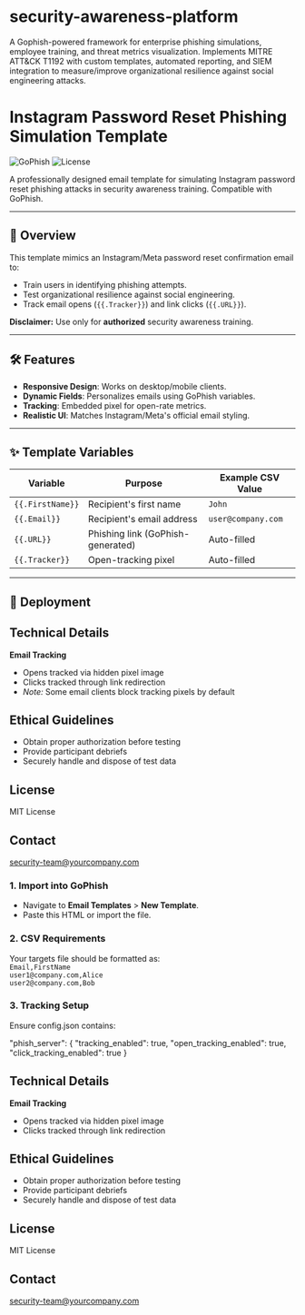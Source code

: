 # security-awareness-platform
A Gophish-powered framework for enterprise phishing simulations, employee training, and threat metrics visualization. Implements MITRE ATT&amp;CK T1192 with custom templates, automated reporting, and SIEM integration to measure/improve organizational resilience against social engineering attacks.

# Instagram Password Reset Phishing Simulation Template

![GoPhish](https://img.shields.io/badge/GoPhish-Compatible-success)
![License](https://img.shields.io/badge/License-MIT-blue)

A professionally designed email template for simulating Instagram password reset phishing attacks in security awareness training. Compatible with GoPhish.

---

## 📌 Overview
This template mimics an Instagram/Meta password reset confirmation email to:
- Train users in identifying phishing attempts.
- Test organizational resilience against social engineering.
- Track email opens (`{{.Tracker}}`) and link clicks (`{{.URL}}`).

**Disclaimer:** Use only for **authorized** security awareness training.

---

## 🛠️ Features
- **Responsive Design**: Works on desktop/mobile clients.
- **Dynamic Fields**: Personalizes emails using GoPhish variables.
- **Tracking**: Embedded pixel for open-rate metrics.
- **Realistic UI**: Matches Instagram/Meta's official email styling.

---

## ✨ Template Variables
| Variable       | Purpose                          | Example CSV Value  |
|----------------|----------------------------------|--------------------|
| `{{.FirstName}}` | Recipient's first name          | `John`             |
| `{{.Email}}`    | Recipient's email address       | `user@company.com` |
| `{{.URL}}`      | Phishing link (GoPhish-generated) | Auto-filled       |
| `{{.Tracker}}`  | Open-tracking pixel             | Auto-filled       |

---

## 🚀 Deployment

## Technical Details  
**Email Tracking**  
- Opens tracked via hidden pixel image  
- Clicks tracked through link redirection  
- *Note:* Some email clients block tracking pixels by default  

## Ethical Guidelines  
- Obtain proper authorization before testing  
- Provide participant debriefs  
- Securely handle and dispose of test data  

## License  
MIT License  

## Contact  
security-team@yourcompany.com  

### 1. Import into GoPhish
- Navigate to **Email Templates** > **New Template**.
- Paste this HTML or import the file.

### 2. **CSV Requirements**  
   Your targets file should be formatted as:  
   `Email,FirstName`  
   `user1@company.com,Alice`  
   `user2@company.com,Bob`  

### 3. **Tracking Setup**  
   Ensure config.json contains:  
  
   "phish_server": {
     "tracking_enabled": true,
     "open_tracking_enabled": true,
     "click_tracking_enabled": true
   }

## Technical Details  
**Email Tracking**  
- Opens tracked via hidden pixel image  
- Clicks tracked through link redirection  

## Ethical Guidelines  
- Obtain proper authorization before testing  
- Provide participant debriefs  
- Securely handle and dispose of test data  

## License  
MIT License  

## Contact  
security-team@yourcompany.com  
